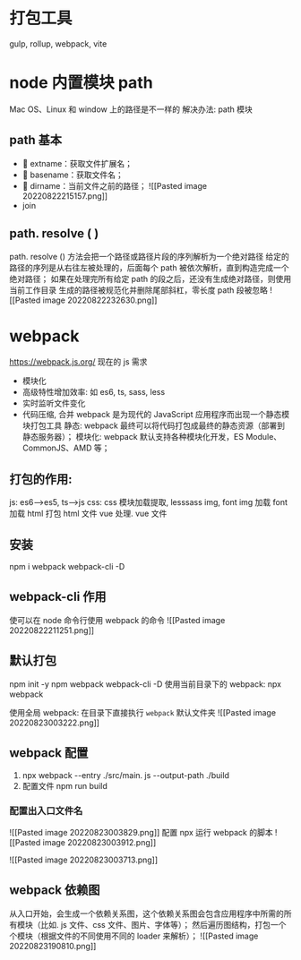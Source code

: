# 打包工具
gulp, rollup, webpack, vite


# node 内置模块 path
Mac OS、Linux 和 window 上的路径是不一样的
解决办法: path 模块
## path 基本
-  extname：获取文件扩展名；
-  basename：获取文件名； 
-  dirname：当前文件之前的路径；
![[Pasted image 20220822215157.png]]
- join

## path. resolve ( )
path. resolve () 方法会把一个路径或路径片段的序列解析为一个绝对路径
给定的路径的序列是从右往左被处理的，后面每个 path 被依次解析，直到构造完成一个绝对路径；
如果在处理完所有给定 path 的段之后，还没有生成绝对路径，则使用当前工作目录
生成的路径被规范化并删除尾部斜杠，零长度 path 段被忽略
![[Pasted image 20220822232630.png]]

# webpack
https://webpack.js.org/
现在的 js 需求
- 模块化
- 高级特性增加效率: 如 es6, ts, sass, less
- 实时监听文件变化
- 代码压缩, 合并
webpack 是为现代的 JavaScript 应用程序而出现一个静态模块打包工具
静态: webpack 最终可以将代码打包成最终的静态资源（部署到静态服务器）；
模块化: webpack 默认支持各种模块化开发，ES Module、CommonJS、AMD 等；

## 打包的作用:
js: 
	es6-->es5, 
	ts-->js
css: 
	css 模块加载提取, 
	lesssass
img, font
	img 加载
	font 加载
html
	打包 html 文件
vue
	处理. vue 文件

## 安装
npm i webpack webpack-cli -D

## webpack-cli 作用
使可以在 node 命令行使用 webpack 的命令
![[Pasted image 20220822211251.png]]


## 默认打包
npm init -y
npm webpack webpack-cli -D
使用当前目录下的 webpack: npx webpack

使用全局 webpack: 在目录下直接执行 `webpack`
默认文件夹 ![[Pasted image 20220823003222.png]]

## webpack 配置
1. npx webpack --entry ./src/main. js --output-path ./build
2. 配置文件 npm run build
### 配置出入口文件名
![[Pasted image 20220823003829.png]]
配置 npx 运行 webpack 的脚本
![[Pasted image 20220823003912.png]]

![[Pasted image 20220823003713.png]]


## webpack 依赖图
从入口开始，会生成一个依赖关系图，这个依赖关系图会包含应用程序中所需的所有模块（比如. js 文件、css 文件、图片、字体等）； 然后遍历图结构，打包一个个模块（根据文件的不同使用不同的 loader 来解析）；
![[Pasted image 20220823190810.png]]




